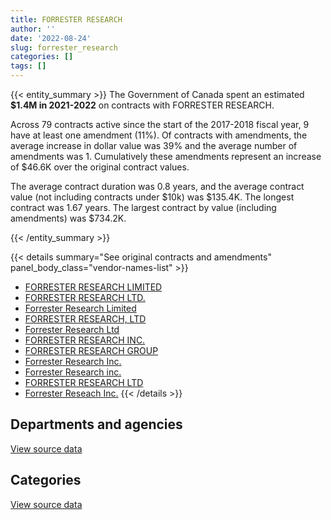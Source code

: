 ```yaml
---
title: FORRESTER RESEARCH
author: ''
date: '2022-08-24'
slug: forrester_research
categories: []
tags: []
---
```


<script src="/rmarkdown-libs/htmlwidgets/htmlwidgets.js"></script>
<link href="/rmarkdown-libs/datatables-css/datatables-crosstalk.css" rel="stylesheet" />
<script src="/rmarkdown-libs/datatables-binding/datatables.js"></script>
<script src="/rmarkdown-libs/jquery/jquery-3.6.0.min.js"></script>
<link href="/rmarkdown-libs/dt-core-bootstrap/css/dataTables.bootstrap.min.css" rel="stylesheet" />
<link href="/rmarkdown-libs/dt-core-bootstrap/css/dataTables.bootstrap.extra.css" rel="stylesheet" />
<script src="/rmarkdown-libs/dt-core-bootstrap/js/jquery.dataTables.min.js"></script>
<script src="/rmarkdown-libs/dt-core-bootstrap/js/dataTables.bootstrap.min.js"></script>
<link href="/rmarkdown-libs/crosstalk/css/crosstalk.min.css" rel="stylesheet" />
<script src="/rmarkdown-libs/crosstalk/js/crosstalk.min.js"></script>
<script src="/rmarkdown-libs/htmlwidgets/htmlwidgets.js"></script>
<link href="/rmarkdown-libs/datatables-css/datatables-crosstalk.css" rel="stylesheet" />
<script src="/rmarkdown-libs/datatables-binding/datatables.js"></script>
<script src="/rmarkdown-libs/jquery/jquery-3.6.0.min.js"></script>
<link href="/rmarkdown-libs/dt-core-bootstrap/css/dataTables.bootstrap.min.css" rel="stylesheet" />
<link href="/rmarkdown-libs/dt-core-bootstrap/css/dataTables.bootstrap.extra.css" rel="stylesheet" />
<script src="/rmarkdown-libs/dt-core-bootstrap/js/jquery.dataTables.min.js"></script>
<script src="/rmarkdown-libs/dt-core-bootstrap/js/dataTables.bootstrap.min.js"></script>
<link href="/rmarkdown-libs/crosstalk/css/crosstalk.min.css" rel="stylesheet" />
<script src="/rmarkdown-libs/crosstalk/js/crosstalk.min.js"></script>

{{< entity_summary >}}
The Government of Canada spent an estimated **\$1.4M in 2021-2022** on contracts with FORRESTER RESEARCH.

Across 79 contracts active since the start of the 2017-2018 fiscal year, 9 have at least one amendment (11%). Of contracts with amendments, the average increase in dollar value was 39% and the average number of amendments was 1. Cumulatively these amendments represent an increase of \$46.6K over the original contract values.

The average contract duration was 0.8 years, and the average contract value (not including contracts under \$10k) was \$135.4K. The longest contract was 1.67 years. The largest contract by value (including amendments) was \$734.2K.

{{< /entity_summary >}}

{{< details summary="See original contracts and amendments" panel_body_class="vendor-names-list" >}}
- [FORRESTER RESEARCH LIMITED](https://search.open.canada.ca/en/ct/?sort=contract_value_f%20desc&page=1&search_text=%22FORRESTER%20RESEARCH%20LIMITED%22)
- [FORRESTER RESEARCH LTD.](https://search.open.canada.ca/en/ct/?sort=contract_value_f%20desc&page=1&search_text=%22FORRESTER%20RESEARCH%20LTD.%22)
- [Forrester Research Limited](https://search.open.canada.ca/en/ct/?sort=contract_value_f%20desc&page=1&search_text=%22Forrester%20Research%20Limited%22)
- [FORRESTER RESEARCH, LTD](https://search.open.canada.ca/en/ct/?sort=contract_value_f%20desc&page=1&search_text=%22FORRESTER%20RESEARCH%2c%20LTD%22)
- [Forrester Research Ltd](https://search.open.canada.ca/en/ct/?sort=contract_value_f%20desc&page=1&search_text=%22Forrester%20Research%20Ltd%22)
- [FORRESTER RESEARCH INC.](https://search.open.canada.ca/en/ct/?sort=contract_value_f%20desc&page=1&search_text=%22FORRESTER%20RESEARCH%20INC.%22)
- [FORRESTER RESEARCH GROUP](https://search.open.canada.ca/en/ct/?sort=contract_value_f%20desc&page=1&search_text=%22FORRESTER%20RESEARCH%20GROUP%22)
- [Forrester Research Inc.](https://search.open.canada.ca/en/ct/?sort=contract_value_f%20desc&page=1&search_text=%22Forrester%20Research%20Inc.%22)
- [Forrester Research inc.](https://search.open.canada.ca/en/ct/?sort=contract_value_f%20desc&page=1&search_text=%22Forrester%20Research%20inc.%22)
- [FORRESTER RESEARCH LTD](https://search.open.canada.ca/en/ct/?sort=contract_value_f%20desc&page=1&search_text=%22FORRESTER%20RESEARCH%20LTD%22)
- [Forrester Reseach Inc.](https://search.open.canada.ca/en/ct/?sort=contract_value_f%20desc&page=1&search_text=%22Forrester%20Reseach%20Inc.%22)
{{< /details >}}

## Departments and agencies

<div id="htmlwidget-1" style="width:100%;height:auto;" class="datatables html-widget"></div>
<script type="application/json" data-for="htmlwidget-1">{"x":{"style":"bootstrap","filter":"none","vertical":false,"data":[["<a href=\"/departments/aafc-aac/\">Agriculture and Agri-Food Canada<\/a>","<a href=\"/departments/cic/\">Immigration, Refugees and Citizenship Canada<\/a>","<a href=\"/departments/cra-arc/\">Canada Revenue Agency<\/a>","<a href=\"/departments/csc-scc/\">Correctional Service of Canada<\/a>","<a href=\"/departments/dfatd-maecd/\">Global Affairs Canada<\/a>","<a href=\"/departments/dnd-mdn/\">National Defence<\/a>","<a href=\"/departments/esdc-edsc/\">Employment and Social Development Canada<\/a>","<a href=\"/departments/ic/\">Innovation, Science and Economic Development Canada<\/a>","<a href=\"/departments/nserc-crsng/\">Natural Sciences and Engineering Research Council of Canada<\/a>","<a href=\"/departments/phac-aspc/\">Public Health Agency of Canada<\/a>","<a href=\"/departments/pwgsc-tpsgc/\">Public Services and Procurement Canada<\/a>","<a href=\"/departments/ssc-spc/\">Shared Services Canada<\/a>","<a href=\"/departments/tbs-sct/\">Treasury Board of Canada Secretariat<\/a>","<a href=\"/departments/tc/\">Transport Canada<\/a>"],[22834.49,165786.84,20731.51,null,696374,null,149420.35,24720,null,null,690189.31,71592.1,null,null],[31051.78,null,561586.77,38420,552399.96,null,167584.64,null,null,null,null,428442.04,2159.34,null],[null,35645.4,375907.52,38420,766847.43,124127.02,220429.99,16417.81,23564.38,null,null,100908.74,64436.36,null],[19014.69,11494.35,174329.34,35535,61910.27,20536.68,459424.55,7082.19,23435.62,306435,null,230069.75,25004.23,28933.28]],"container":"<table class=\"table table-striped table-hover row-border order-column display\">\n  <thead>\n    <tr>\n      <th>Department<\/th>\n      <th>2018-2019<\/th>\n      <th>2019-2020<\/th>\n      <th>2020-2021<\/th>\n      <th>2021-2022<\/th>\n    <\/tr>\n  <\/thead>\n<\/table>","options":{"order":[[4,"desc"]],"pageLength":10,"autoWidth":true,"columnDefs":[{"targets":1,"render":"function(data, type, row, meta) {\n    return type !== 'display' ? data : DTWidget.formatCurrency(data, \"$\", 2, 3, \",\", \".\", true, null);\n  }"},{"targets":2,"render":"function(data, type, row, meta) {\n    return type !== 'display' ? data : DTWidget.formatCurrency(data, \"$\", 2, 3, \",\", \".\", true, null);\n  }"},{"targets":3,"render":"function(data, type, row, meta) {\n    return type !== 'display' ? data : DTWidget.formatCurrency(data, \"$\", 2, 3, \",\", \".\", true, null);\n  }"},{"targets":4,"render":"function(data, type, row, meta) {\n    return type !== 'display' ? data : DTWidget.formatCurrency(data, \"$\", 2, 3, \",\", \".\", true, null);\n  }"},{"width":"16%","targets":[1,2,3,4]},{"className":"dt-right","targets":[1,2,3,4]}],"orderClasses":false}},"evals":["options.columnDefs.0.render","options.columnDefs.1.render","options.columnDefs.2.render","options.columnDefs.3.render"],"jsHooks":[]}</script>
<p class="text-right">
<a href="https://github.com/GoC-Spending/contracts-data/tree/main/data/out/vendors/forrester_research/summary_by_fiscal_year_by_department.csv" class="source-data-link btn btn-link">View source data</a>
</p>

## Categories

<div id="htmlwidget-2" style="width:100%;height:auto;" class="datatables html-widget"></div>
<script type="application/json" data-for="htmlwidget-2">{"x":{"style":"bootstrap","filter":"none","vertical":false,"data":[["<a href=\"/categories/0_other/\">(Other)<\/a>","<a href=\"/categories/11_defence/\">Defence<\/a>","<a href=\"/categories/2_professional_services/\">Professional services<\/a>","<a href=\"/categories/3_information_technology/\">Information technology<\/a>","<a href=\"/categories/9_human_capital/\">Human capital<\/a>"],[374052,null,1236978.14,65731.82,164886.63],[null,null,633323.41,87153.18,1061167.95],[null,null,582356.6,390000,794348.06],[null,20536.68,82542.13,64468.28,1235657.86]],"container":"<table class=\"table table-striped table-hover row-border order-column display\">\n  <thead>\n    <tr>\n      <th>Category<\/th>\n      <th>2018-2019<\/th>\n      <th>2019-2020<\/th>\n      <th>2020-2021<\/th>\n      <th>2021-2022<\/th>\n    <\/tr>\n  <\/thead>\n<\/table>","options":{"order":[[4,"desc"]],"dom":"t","pageLength":30,"autoWidth":true,"columnDefs":[{"targets":1,"render":"function(data, type, row, meta) {\n    return type !== 'display' ? data : DTWidget.formatCurrency(data, \"$\", 2, 3, \",\", \".\", true, null);\n  }"},{"targets":2,"render":"function(data, type, row, meta) {\n    return type !== 'display' ? data : DTWidget.formatCurrency(data, \"$\", 2, 3, \",\", \".\", true, null);\n  }"},{"targets":3,"render":"function(data, type, row, meta) {\n    return type !== 'display' ? data : DTWidget.formatCurrency(data, \"$\", 2, 3, \",\", \".\", true, null);\n  }"},{"targets":4,"render":"function(data, type, row, meta) {\n    return type !== 'display' ? data : DTWidget.formatCurrency(data, \"$\", 2, 3, \",\", \".\", true, null);\n  }"},{"width":"16%","targets":[1,2,3,4]},{"className":"dt-right","targets":[1,2,3,4]}],"orderClasses":false,"lengthMenu":[10,25,30,50,100]}},"evals":["options.columnDefs.0.render","options.columnDefs.1.render","options.columnDefs.2.render","options.columnDefs.3.render"],"jsHooks":[]}</script>
<p class="text-right">
<a href="https://github.com/GoC-Spending/contracts-data/tree/main/data/out/vendors/forrester_research/summary_by_fiscal_year_by_category.csv" class="source-data-link btn btn-link">View source data</a>
</p>
